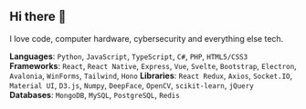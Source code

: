 ## Hi there 👋

I love code, computer hardware, cybersecurity and everything else tech.

**Languages**:  `Python`, `JavaScript`, `TypeScript`, `C#`, `PHP`, `HTML5/CSS3`
**Frameworks**: `React`, `React Native`, `Express`, `Vue`, `Svelte`, `Bootstrap`, `Electron`, `Avalonia`, `WinForms`, `Tailwind`, `Hono`
**Libraries**: `React Redux`, `Axios`, `Socket.IO`, `Material UI`, `D3.js`, `Numpy`, `DeepFace`, `OpenCV`, `scikit-learn`, `jQuery`
**Databases**: `MongoDB`, `MySQL`, `PostgreSQL`, `Redis`
